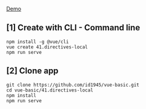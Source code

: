 [Demo](https://id1945.github.io/vue-basic/41.directives-local/dist "Demo")

## [1] Create with CLI - Command line
```
npm install -g @vue/cli
vue create 41.directives-local
npm run serve
```

## [2] Clone app
```
git clone https://github.com/id1945/vue-basic.git
cd vue-basic/41.directives-local
npm install
npm run serve
```